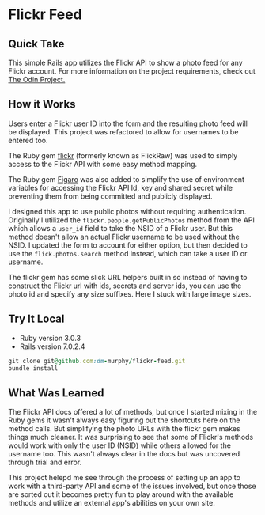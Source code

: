# Flickr Feed

## Quick Take

This simple Rails app utilizes the Flickr API to show a photo feed for any Flickr account. For more information on the project requirements, check out [The Odin Project.](https://www.theodinproject.com/lessons/ruby-on-rails-flickr-api)

## How it Works

Users enter a Flickr user ID into the form and the resulting photo feed will be displayed. This project was refactored to allow for usernames to be entered too.

The Ruby gem [flickr](https://github.com/cyclotron3k/flickr) (formerly known as FlickRaw) was used to simply access to the Flickr API with some easy method mapping. 

The Ruby gem [Figaro](https://github.com/laserlemon/figaro) was also added to simplify the use of environment variables for accessing the Flickr API Id, key and shared secret while preventing them from being committed and publicly displayed.

I designed this app to use public photos without requiring authentication. Originally I utilized the `flickr.people.getPublicPhotos` method from the API which allows a `user_id` field to take the NSID of a Flickr user. But this method doesn't allow an actual Flickr username to be used without the NSID. I updated the form to account for either option, but then decided to use the `flick.photos.search` method instead, which can take a user ID or username.

The flickr gem has some slick URL helpers built in so instead of having to construct the Flickr url with ids, secrets and server ids, you can use the photo id and specify any size suffixes. Here I stuck with large image sizes.

## Try It Local

* Ruby version 3.0.3
* Rails version 7.0.2.4

```ruby
git clone git@github.com:dm-murphy/flickr-feed.git
bundle install
```

## What Was Learned

The Flickr API docs offered a lot of methods, but once I started mixing in the Ruby gems it wasn't always easy figuring out the shortcuts here on the method calls. But simplifying the photo URLs with the flickr gem makes things much cleaner. It was surprising to see that some of Flickr's methods would work with only the user ID (NSID) while others allowed for the username too. This wasn't always clear in the docs but was uncovered through trial and error.

This project helepd me see through the process of setting up an app to work with a third-party API and some of the issues involved, but once those are sorted out it becomes pretty fun to play around with the available methods and utilize an external app's abilities on your own site.